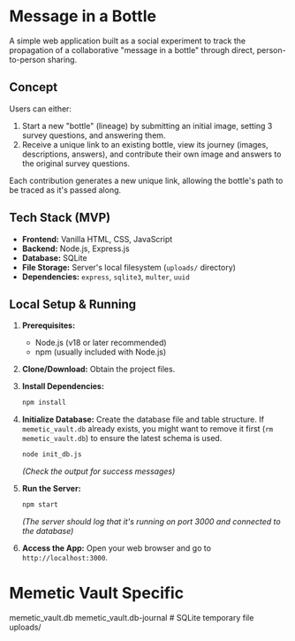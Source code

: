 # Message in a Bottle

A simple web application built as a social experiment to track the propagation of a collaborative "message in a bottle" through direct, person-to-person sharing.

## Concept

Users can either:
1.  Start a new "bottle" (lineage) by submitting an initial image, setting 3 survey questions, and answering them.
2.  Receive a unique link to an existing bottle, view its journey (images, descriptions, answers), and contribute their own image and answers to the original survey questions.

Each contribution generates a new unique link, allowing the bottle's path to be traced as it's passed along.

## Tech Stack (MVP)

*   **Frontend:** Vanilla HTML, CSS, JavaScript
*   **Backend:** Node.js, Express.js
*   **Database:** SQLite
*   **File Storage:** Server's local filesystem (`uploads/` directory)
*   **Dependencies:** `express`, `sqlite3`, `multer`, `uuid`

## Local Setup & Running

1.  **Prerequisites:**
    *   Node.js (v18 or later recommended)
    *   npm (usually included with Node.js)

2.  **Clone/Download:** Obtain the project files.

3.  **Install Dependencies:**
    ```bash
    npm install
    ```

4.  **Initialize Database:** Create the database file and table structure. If `memetic_vault.db` already exists, you might want to remove it first (`rm memetic_vault.db`) to ensure the latest schema is used.
    ```bash
    node init_db.js
    ```
    *(Check the output for success messages)*

5.  **Run the Server:**
    ```bash
    npm start
    ```
    *(The server should log that it's running on port 3000 and connected to the database)*

6.  **Access the App:** Open your web browser and go to `http://localhost:3000`.

# Memetic Vault Specific
memetic_vault.db
memetic_vault.db-journal # SQLite temporary file
uploads/